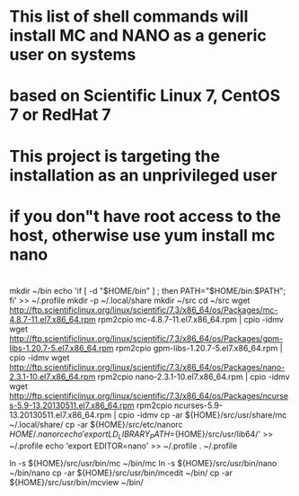 # This list of shell commands will install MC and NANO as a generic user on systems
# based on Scientific Linux 7, CentOS 7 or RedHat 7
# 
# This project is targeting the installation as an unprivileged user
# if you don"t have root access to the host, otherwise use yum install mc nano
#

mkdir ~/bin
echo 'if [ -d "$HOME/bin" ] ; then PATH="$HOME/bin:$PATH"; fi' >> ~/.profile
mkdir -p ~/.local/share
mkdir ~/src
cd ~/src
wget http://ftp.scientificlinux.org/linux/scientific/7.3/x86_64/os/Packages/mc-4.8.7-11.el7.x86_64.rpm
rpm2cpio mc-4.8.7-11.el7.x86_64.rpm | cpio -idmv
wget http://ftp.scientificlinux.org/linux/scientific/7.3/x86_64/os/Packages/gpm-libs-1.20.7-5.el7.x86_64.rpm
rpm2cpio gpm-libs-1.20.7-5.el7.x86_64.rpm | cpio -idmv
wget http://ftp.scientificlinux.org/linux/scientific/7.3/x86_64/os/Packages/nano-2.3.1-10.el7.x86_64.rpm
rpm2cpio nano-2.3.1-10.el7.x86_64.rpm | cpio -idmv
wget http://ftp.scientificlinux.org/linux/scientific/7.3/x86_64/os/Packages/ncurses-5.9-13.20130511.el7.x86_64.rpm
rpm2cpio ncurses-5.9-13.20130511.el7.x86_64.rpm | cpio -idmv
cp -ar ${HOME}/src/usr/share/mc ~/.local/share/
cp -ar ${HOME}/src/etc/nanorc ${HOME}/.nanorc
echo 'export LD_LIBRARY_PATH=${HOME}/src/usr/lib64/' >> ~/.profile
echo 'export EDITOR=nano' >> ~/.profile
. ~/.profile

ln -s ${HOME}/src/usr/bin/mc ~/bin/mc
ln -s ${HOME}/src/usr/bin/nano ~/bin/nano
cp -ar ${HOME}/src/usr/bin/mcedit ~/bin/
cp -ar ${HOME}/src/usr/bin/mcview ~/bin/

